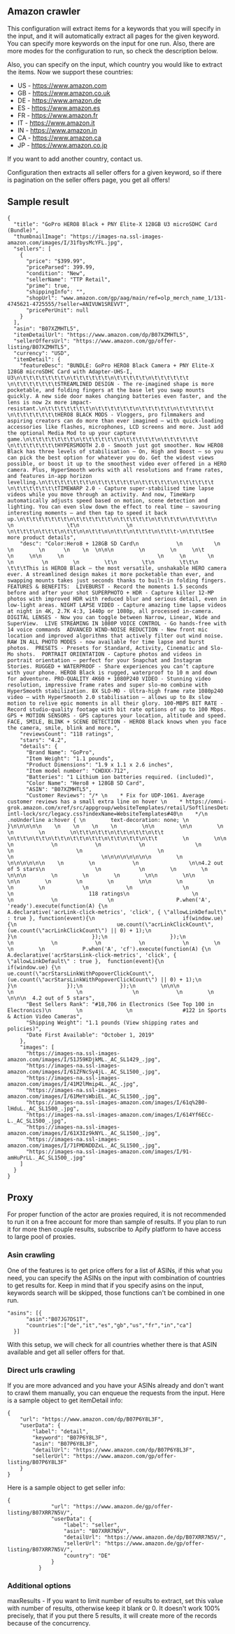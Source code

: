 ## Amazon crawler

This configuration will extract items for a keywords that you will specify in the input, and it will automatically extract all pages for the given keyword.
You can specify more keywords on the input for one run. Also, there are more modes for the configuration to run, so check the description below.

Also, you can specify on the input, which country you would like to extract the items.
Now we support these countries:
* US - https://www.amazon.com
* GB - https://www.amazon.co.uk
* DE - https://www.amazon.de
* ES - https://www.amazon.es
* FR - https://www.amazon.fr
* IT - https://www.amazon.it
* IN - https://www.amazon.in
* CA - https://www.amazon.ca
* JP - https://www.amazon.co.jp

If you want to add another country, contact us.

Configuration then extracts all seller offers for a given keyword, so if there is pagination on the seller offers page, you get all offers!

## Sample result
```
{
  "title": "GoPro HERO8 Black + PNY Elite-X 128GB U3 microSDHC Card (Bundle)",
  "thumbnailImage": "https://images-na.ssl-images-amazon.com/images/I/31fbysMcYFL.jpg",
  "sellers": [
    {
      "price": "$399.99",
      "priceParsed": 399.99,
      "condition": "New",
      "sellerName": "TTP Retail",
      "prime": true,
      "shippingInfo": "",
      "shopUrl": "www.amazon.com/gp/aag/main/ref=olp_merch_name_1/131-4745621-4725555/?seller=ANIVUW1SREVVT",
      "pricePerUnit": null
    }
  ],
  "asin": "B07XZMHTL5",
  "itemDetailUrl": "https://www.amazon.com/dp/B07XZMHTL5",
  "sellerOffersUrl": "https://www.amazon.com/gp/offer-listing/B07XZMHTL5",
  "currency": "USD",
  "itemDetail": {
    "featureDesc": "BUNDLE: GoPro HERO8 Black Camera + PNY Elite-X 128GB microSDHC Card with Adapter-UHS-I, U3\n\t\t\t\t\t\t\t\n\t\t\t\t\t\t\n\t\t\t\t\t\n\t\t\t\t\t\t \n\t\t\t\t\t\t\tSTREAMLINED DESIGN - The re-imagined shape is more pocketable, and folding fingers at the base let you swap mounts quickly. A new side door makes changing batteries even faster, and the lens is now 2x more impact-resistant.\n\t\t\t\t\t\t\t\n\t\t\t\t\t\t\n\t\t\t\t\t\n\t\t\t\t\t\t \n\t\t\t\t\t\t\tHERO8 BLACK MODS - Vloggers, pro filmmakers and aspiring creators can do more than ever imagined – with quick-loading accessories like flashes, microphones, LCD screens and more. Just add the optional Media Mod to up your capture game.\n\t\t\t\t\t\t\t\n\t\t\t\t\t\t\n\t\t\t\t\t\n\t\t\t\t\t\t \n\t\t\t\t\t\t\tHYPERSMOOTH 2.0 - Smooth just got smoother. Now HERO8 Black has three levels of stabilisation – On, High and Boost – so you can pick the best option for whatever you do. Get the widest views possible, or boost it up to the smoothest video ever offered in a HERO camera. Plus, HyperSmooth works with all resolutions and frame rates, and features in-app horizon levelling.\n\t\t\t\t\t\t\t\n\t\t\t\t\t\t\n\t\t\t\t\t\n\t\t\t\t\t\t \n\t\t\t\t\t\t\tTIMEWARP 2.0 - Capture super-stabilised time lapse videos while you move through an activity. And now, TimeWarp automatically adjusts speed based on motion, scene detection and lighting. You can even slow down the effect to real time – savouring interesting moments – and then tap to speed it back up.\n\t\t\t\t\t\t\t\n\t\t\t\t\t\t\n\t\t\t\t\t\n\t\t\t\t\n\t\t\t\t\n                \n                 \t\n               \n               \n\t\t\t\n\t\t\t\n\t\t\n\n\t\t\n\n\t\t\n\t\t\t\n\t\t\t›\n\t\t\tSee more product details",
    "desc": "Color:Hero8 + 128GB SD Card\n            \n          \n          \n        \n      \n    \n  \n\n\n        \n        \n     \n\t       \n     \n\n     \n                              \n     \n       \n        \n         \n        \n        \t\n        \t\n        \t\t\n        \t\t\tThis is HERO8 Black – the most versatile, unshakable HERO camera ever. A streamlined design makes it more pocketable than ever, and swapping mounts takes just seconds thanks to built-in folding fingers. FEATURES & BENEFITS:  LIVEBURST - Record the moments 1.5 seconds before and after your shot SUPERPHOTO + HDR - Capture killer 12-MP photos with improved HDR with reduced blur and serious detail, even in low-light areas. NIGHT LAPSE VIDEO - Capture amazing time lapse videos at night in 4K, 2.7K 4:3, 1440p or 1080p, all processed in-camera. DIGITAL LENSES - Now you can toggle between Narrow, Linear, Wide and SuperView.  LIVE STREAMING IN 1080P VOICE CONTROL - Go hands-free with 14 voice commands  ADVANCED WIND-NOISE REDUCTION - New front mic location and improved algorithms that actively filter out wind noise. RAW IN ALL PHOTO MODES - now available for time lapse and burst photos.  PRESETS - Presets for Standard, Activity, Cinematic and Slo-Mo shots.  PORTRAIT ORIENTATION - Capture photos and videos in portrait orientation – perfect for your Snapchat and Instagram Stories. RUGGED + WATERPROOF - Share experiences you can’t capture with your phone. HERO8 Black is rugged, waterproof to 10 m and down for adventure. PRO-QUALITY 4K60 + 1080P240 VIDEO - Stunning video resolution, impressive frame rates and super slo-mo combine with HyperSmooth stabilization. 8X SLO-MO - Ultra-high frame rate 1080p240 video – with HyperSmooth 2.0 stabilisation – allows up to 8x slow motion to relive epic moments in all their glory. 100-MBPS BIT RATE - Record studio-quality footage with bit rate options of up to 100 Mbps. GPS + MOTION SENSORS - GPS captures your location, altitude and speed.  FACE, SMILE, BLINK + SCENE DETECTION - HERO8 Black knows when you face the camera, smile, blink and more.",
    "reviewsCount": "118 ratings",
    "stars": "4.2",
    "details": {
      "Brand Name": "GoPro",
      "Item Weight": "1.1 pounds",
      "Product Dimensions": "1.9 x 1.1 x 2.6 inches",
      "Item model number": "CHDXX-712",
      "Batteries": "1 Lithium ion batteries required. (included)",
      "Color Name": "Hero8 + 128GB SD Card",
      "ASIN": "B07XZMHTL5",
      "Customer Reviews": "/* \n    * Fix for UDP-1061. Average customer reviews has a small extra line on hover \n    * https://omni-grok.amazon.com/xref/src/appgroup/websiteTemplates/retail/SoftlinesDetailPageAssets/udp-intl-lock/src/legacy.css?indexName=WebsiteTemplates#40\n    */\n    .noUnderline a:hover { \n        text-decoration: none; \n    }\n\n\n\n\n    \n    \n    \n    \n        \n\n        \n\n        \n        \n        \n        \n\t\t\n\t\t\n\t\t\n\t\t\n\t\t        \n\t\t\n\t\t\n\t\t\n\t\t\n\t\t\n\t\t\n\t\t\n\t\t        \n        \n\n        \n            \n            \n            \n                \n                \n                    \n                        \n                        \n                            \n\n\n\n\n\n\n\n        \n            \n\n\n\n\n\n    \n        \n            \n                \n\n4.2 out of 5 stars\n                \n            \n        \n        \n    \n\n\n        \n        \n        \n        \n\n        \n\n        \n\n        \n        \n        \n        \n\n        \n        \n        \n        \n            \n            \n                \n                    \n                        118 ratings\n                    \n                \n            \n                \n                    P.when('A', 'ready').execute(function(A) {\n                        A.declarative('acrLink-click-metrics', 'click', { \"allowLinkDefault\" : true }, function(event){\n                            if(window.ue) {\n                                ue.count(\"acrLinkClickCount\", (ue.count(\"acrLinkClickCount\") || 0) + 1);\n                            }\n                        });\n                    });\n                \n            \n            \n            \n            \n        \n        \n        \n            P.when('A', 'cf').execute(function(A) {\n                A.declarative('acrStarsLink-click-metrics', 'click', { \"allowLinkDefault\" : true },  function(event){\n                    if(window.ue) {\n                        ue.count(\"acrStarsLinkWithPopoverClickCount\", (ue.count(\"acrStarsLinkWithPopoverClickCount\") || 0) + 1);\n                    }\n                });\n            });\n        \n\n\n                        \n                    \n                \n            \n        \n    \n\n\n  4.2 out of 5 stars",
      "Best Sellers Rank": "#18,706 in Electronics (See Top 100 in Electronics)\n        \n              \n                #122 in Sports & Action Video Cameras",
      "Shipping Weight": "1.1 pounds (View shipping rates and policies)",
      "Date First Available": "October 1, 2019"
    },
    "images": [
      "https://images-na.ssl-images-amazon.com/images/I/51J59KDjkML._AC_SL1429_.jpg",
      "https://images-na.ssl-images-amazon.com/images/I/61ZFNcSy4jL._AC_SL1500_.jpg",
      "https://images-na.ssl-images-amazon.com/images/I/41M2lMmip4L._AC_.jpg",
      "https://images-na.ssl-images-amazon.com/images/I/61MeYsWbiEL._AC_SL1500_.jpg",
      "https://images-na.ssl-images-amazon.com/images/I/61q%2B0-lHduL._AC_SL1500_.jpg",
      "https://images-na.ssl-images-amazon.com/images/I/614Yf6ECc-L._AC_SL1500_.jpg",
      "https://images-na.ssl-images-amazon.com/images/I/61X3Iz9kNYL._AC_SL1500_.jpg",
      "https://images-na.ssl-images-amazon.com/images/I/71FMDNDDZxL._AC_SL1500_.jpg",
      "https://images-na.ssl-images-amazon.com/images/I/91-amHuPrLL._AC_SL1500_.jpg"
    ]
  }
}
```
## Proxy
For proper function of the actor are proxies required, it is not recommended to run it on a free account for more than sample of results.
If you plan to run it for more then couple results, subscribe to Apify platform to have access to large pool of proxies.

### Asin crawling
One of the features is to get price offers for a list of ASINs, if this what you need, you can specify the ASINs on the input with combination of countries to get results for.
Keep in mind that if you specify asins on the input, keywords search will be skipped, those functions can't be combined in one run.
```
"asins": [{
      "asin":"B07JG7DS1T",
      "countries":["de","it","es","gb","us","fr","in","ca"]
  }]
```
With this setup, we will check for all countries whether there is that ASIN available and get all seller offers for that.
### Direct urls crawling
If you are more advanced and you have your ASINs already and don't want to crawl them manually, you can enqueue the requests from the input.
Here is a sample object to get itemDetail info:
```
{
    "url": "https://www.amazon.com/dp/B07P6Y8L3F",
    "userData": {
        "label": "detail",
        "keyword": "B07P6Y8L3F",
        "asin": "B07P6Y8L3F",
        "detailUrl": "https://www.amazon.com/dp/B07P6Y8L3F",
        "sellerUrl": "https://www.amazon.com/gp/offer-listing/B07P6Y8L3F"
    }
}
```
Here is a sample object to get seller info:
```
{
              "url": "https://www.amazon.de/gp/offer-listing/B07XRR7N5V/",
              "userData": {
                  "label": "seller",
                  "asin": "B07XRR7N5V",
                  "detailUrl": "https://www.amazon.de/dp/B07XRR7N5V/",
                  "sellerUrl": "https://www.amazon.de/gp/offer-listing/B07XRR7N5V/",
                  "country": "DE"
              }
          }
```
### Additional options
maxResults - If you want to limit number of results to extract, set this value with number of results, otherwise keep it blank or 0. It doesn't work 100% precisely, that if you put there 5 results, it will create more of the records because of the concurrency.
